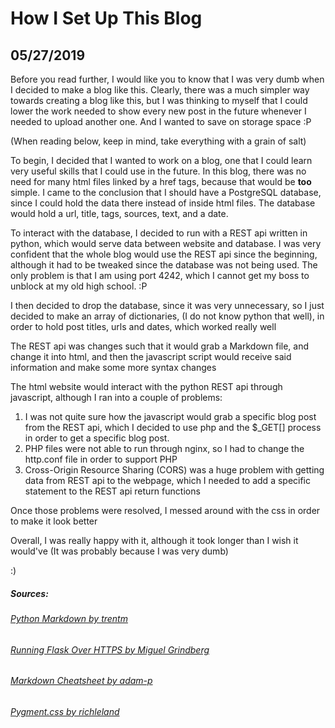 # How I Set Up This Blog
## 05/27/2019

Before you read further, I would like you to know that I was very dumb when I decided to make a blog like this. Clearly, there was a much simpler way towards creating a blog like this, but I was thinking to myself that I could lower the work needed to show every new post in the future whenever I needed to upload another one. And I wanted to save on storage space :P 

(When reading below, keep in mind, take everything with a grain of salt)

To begin, I decided that I wanted to work on a blog, one that I could learn very useful skills that I could use in the future. In this blog, there was no need for many html files linked by a href tags, because that would be **too** simple. I came to the conclusion that I should have a PostgreSQL database, since I could hold the data there instead of inside html files. The database would hold a url, title, tags, sources, text, and a date.

To interact with the database, I decided to run with a REST api written in python, which would serve data between website and database. I was very confident that the whole blog would use the REST api since the beginning, although it had to be tweaked since the database was not being used. The only problem is that I am using port 4242, which I cannot get my boss to unblock at my old high school. :P

I then decided to drop the database, since it was very unnecessary, so I just decided to make an array of dictionaries, (I do not know python that well), in order to hold post titles, urls and dates, which worked really well

The REST api was changes such that it would grab a Markdown file, and change it into html, and then the javascript script would receive said information and make some more syntax changes

The html website would interact with the python REST api through javascript, although I ran into a couple of problems:
1. I was not quite sure how the javascript would grab a specific blog post from the REST api, which I decided to use php and the $_GET[] process in order to get a specific blog post.
2. PHP files were not able to run through nginx, so I had to change the http.conf file in order to support PHP
3. Cross-Origin Resource Sharing (CORS) was a huge problem with getting data from REST api to the webpage, which I needed to add a specific statement to the REST api return functions

Once those problems were resolved, I messed around with the css in order to make it look better

Overall, I was really happy with it, although it took longer than I wish it would've
(It was probably because I was very dumb)

:)


##### Sources:
###### [Python Markdown by trentm](https://github.com/trentm/python-markdown2 "Used for converting the markdown files")
###### [Running Flask Over HTTPS by Miguel Grindberg](https://blog.miguelgrinberg.com/post/running-your-flask-application-over-https "Used to make CORS not hate me")
###### [Markdown Cheatsheet by adam-p](https://github.com/adam-p/markdown-here/wiki/Markdown-Cheatsheet "Used for the markdown files")
###### [Pygment.css by richleland](https://github.com/richleland/pygments-css "Used to color code blocks")
